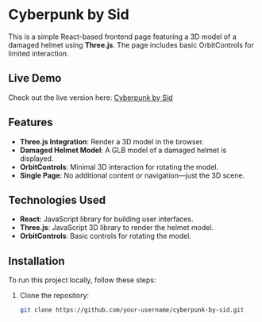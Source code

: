 # Cyberpunk by Sid

This is a simple React-based frontend page featuring a 3D model of a damaged helmet using **Three.js**. The page includes basic OrbitControls for limited interaction.

## Live Demo

Check out the live version here: [Cyberpunk by Sid](https://cyberpunkbysid.vercel.app)

## Features

- **Three.js Integration**: Render a 3D model in the browser.
- **Damaged Helmet Model**: A GLB model of a damaged helmet is displayed.
- **OrbitControls**: Minimal 3D interaction for rotating the model.
- **Single Page**: No additional content or navigation—just the 3D scene.

## Technologies Used

- **React**: JavaScript library for building user interfaces.
- **Three.js**: JavaScript 3D library to render the helmet model.
- **OrbitControls**: Basic controls for rotating the model.

## Installation

To run this project locally, follow these steps:

1. Clone the repository:

   ```bash
   git clone https://github.com/your-username/cyberpunk-by-sid.git
